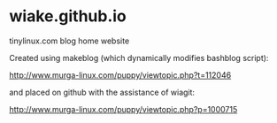 # wiake.github.io
tinylinux.com blog home website

Created using makeblog (which dynamically modifies bashblog script):

http://www.murga-linux.com/puppy/viewtopic.php?t=112046

and placed on github with the assistance of wiagit:

http://www.murga-linux.com/puppy/viewtopic.php?p=1000715
